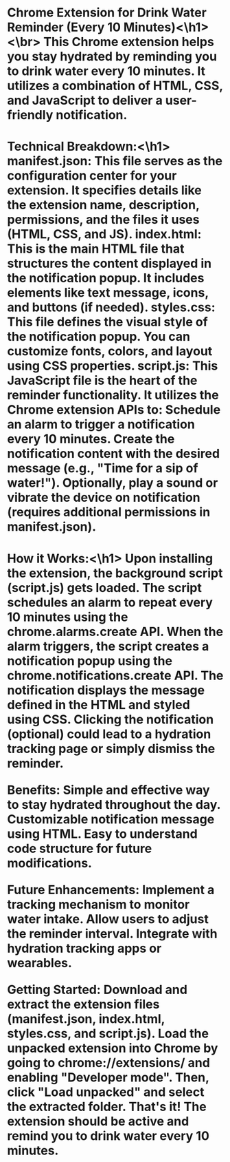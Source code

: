 <h1>Chrome Extension for Drink Water Reminder (Every 10 Minutes)<\h1>
  <\br>
    This Chrome extension helps you stay hydrated by reminding you to drink water every 10 minutes. It utilizes a combination of HTML, CSS, and JavaScript to deliver a user-friendly notification.
    
  <h1>Technical Breakdown:<\h1>
    manifest.json: This file serves as the configuration center for your extension. It specifies details like the extension name, description, permissions, and the files it uses (HTML, CSS, and JS).
    index.html: This is the main HTML file that structures the content displayed in the notification popup. It includes elements like text message, icons, and buttons (if needed).
    styles.css: This file defines the visual style of the notification popup. You can customize fonts, colors, and layout using CSS properties.
    script.js: This JavaScript file is the heart of the reminder functionality. It utilizes the Chrome extension APIs to:
    Schedule an alarm to trigger a notification every 10 minutes.
    Create the notification content with the desired message (e.g., "Time for a sip of water!").
    Optionally, play a sound or vibrate the device on notification (requires additional permissions in manifest.json).

  <h1>How it Works:<\h1>
      Upon installing the extension, the background script (script.js) gets loaded.
      The script schedules an alarm to repeat every 10 minutes using the chrome.alarms.create API.
      When the alarm triggers, the script creates a notification popup using the chrome.notifications.create API.
      The notification displays the message defined in the HTML and styled using CSS.
      Clicking the notification (optional) could lead to a hydration tracking page or simply dismiss the reminder.

  **Benefits:**
    Simple and effective way to stay hydrated throughout the day.
    Customizable notification message using HTML.
    Easy to understand code structure for future modifications.

  **Future Enhancements:**
    Implement a tracking mechanism to monitor water intake.
    Allow users to adjust the reminder interval.
    Integrate with hydration tracking apps or wearables.

  **Getting Started:**
    Download and extract the extension files (manifest.json, index.html, styles.css, and script.js).
    Load the unpacked extension into Chrome by going to chrome://extensions/ and enabling "Developer mode". Then, click "Load unpacked" and select the extracted folder.
    That's it! The extension should be active and remind you to drink water every 10 minutes.
